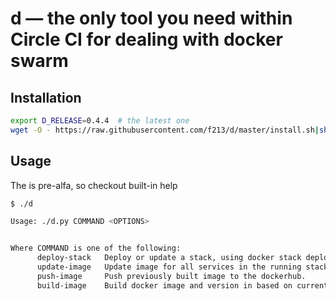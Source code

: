 # d — the only tool you need within Circle CI for dealing with docker swarm

## Installation

```sh
export D_RELEASE=0.4.4  # the latest one
wget -O - https://raw.githubusercontent.com/f213/d/master/install.sh|sh
```

## Usage

The is pre-alfa, so checkout built-in help
```sh
$ ./d

Usage: ./d.py COMMAND <OPTIONS>


Where COMMAND is one of the following:
      deploy-stack 	 Deploy or update a stack, using docker stack deploy.
      update-image 	 Update image for all services in the running stack.
      push-image 	 Push previously built image to the dockerhub.
      build-image 	 Build docker image and version in based on current HEAD commit.
```
